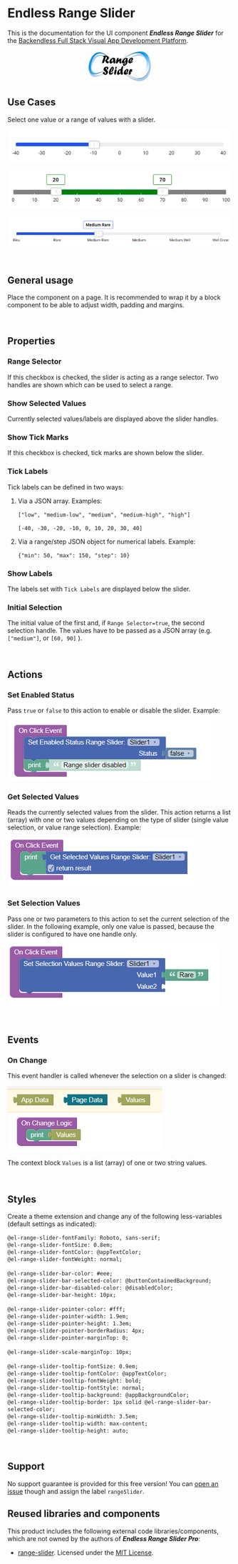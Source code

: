 # Endless Range Slider

This is the documentation for the UI component ***Endless Range Slider*** for the [Backendless Full Stack Visual App Development Platform](https://backendless.com).

<center>

![Icon](./assets/Icon.jpg)

</center>

## Use Cases
Select one value or a range of values with a slider.

![sample](./assets/sample2.png)

![sample](./assets/sample3.png)

![sample](./assets/sample1.png)

<br>

## General usage
Place the component on a page. It is recommended to wrap it by a block component to be able to adjust width, padding and margins.

<br>

## Properties

### Range Selector
If this checkbox is checked, the slider is acting as a range selector. Two handles are shown which can be used to select a range.

### Show Selected Values
Currently selected values/labels are displayed above the slider handles.

### Show Tick Marks
If this checkbox is checked, tick marks are shown below the slider.

### Tick Labels
Tick labels can be defined in two ways:
1. Via a JSON array. Examples:
   ```
   ["low", "medium-low", "medium", "medium-high", "high"]
   ```
   ```
   [-40, -30, -20, -10, 0, 10, 20, 30, 40]
   ```

2. Via a range/step JSON object for numerical labels. Example:
   ```
   {"min": 50, "max": 150, "step": 10}
   ```

### Show Labels
The labels set with ``Tick Labels`` are displayed below the slider.

### Initial Selection
The initial value of the first and, if ``Range Selector=true``, the second selection handle. The values have to be passed as a JSON array (e.g. ``["medium"]``, or ``[60, 90]`` ).

<br>

## Actions

### Set Enabled Status
Pass ``true`` or ``false`` to this action to enable or disable the slider. Example:

![sample](./assets/Disable.png)

### Get Selected Values
Reads the currently selected values from the slider. This action returns a list (array) with one or two values depending on the type of slider (single value selection, or value range selection). Example:

![sample](./assets/getSelection.png)

### Set Selection Values
Pass one or two parameters to this action to set the current selection of the slider. In the following example, only one value is passed, because the slider is configured to have one handle only.

![sample](./assets/setSelection.png)

<br>

## Events

### On Change

This event handler is called whenever the selection on a slider is changed:

![sample](./assets/onChange.png)

The context block ``Values`` is a list (array) of one or two string values.

<br>

## Styles
Create a theme extension and change any of the following less-variables (default settings as indicated):

```less
@el-range-slider-fontFamily: Roboto, sans-serif;
@el-range-slider-fontSize: 0.8em;
@el-range-slider-fontColor: @appTextColor;
@el-range-slider-fontWeight: normal;

@el-range-slider-bar-color: #eee;
@el-range-slider-bar-selected-color: @buttonContainedBackground;
@el-range-slider-bar-disabled-color: @disabledColor;
@el-range-slider-bar-height: 10px;  

@el-range-slider-pointer-color: #fff;
@el-range-slider-pointer-width: 1.9em;   
@el-range-slider-pointer-height: 1.3em;  
@el-range-slider-pointer-borderRadius: 4px; 
@el-range-slider-pointer-marginTop: 0;

@el-range-slider-scale-marginTop: 10px;  

@el-range-slider-tooltip-fontSize: 0.9em;
@el-range-slider-tooltip-fontColor: @appTextColor;
@el-range-slider-tooltip-fontWeight: bold;
@el-range-slider-tooltip-fontStyle: normal;
@el-range-slider-tooltip-background: @appBackgroundColor;
@el-range-slider-tooltip-border: 1px solid @el-range-slider-bar-selected-color; 
@el-range-slider-tooltip-minWidth: 3.5em;
@el-range-slider-tooltip-width: max-content;
@el-range-slider-tooltip-height: auto;
```

<br>

## Support
No support guarantee is provided for this free version! You can [open an issue](https://github.com/klako-web/Endless-Components/issues/new) though and assign the label ``rangeSlider``.

## Reused libraries and components
This product includes the following external code libraries/components, which are not owned by the authors of ***Endless Range Slider Pro***:

- [range-slider](https://github.com/slawomir-zaziablo/range-slider). Licensed under the [MIT License](https://github.com/slawomir-zaziablo/range-slider/blob/master/LICENSE).
